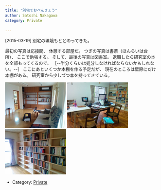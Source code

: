 ```yaml
---
title: "別宅でおべんきょう"
author: Satoshi Nakagawa
category: Private

---
```


[2015-03-19]  別宅の環境もととのってきた。

 最初の写真は応接間、
休憩する部屋だ。
つぎの写真は書斎（ほんらいは台所）、
ここで勉強する。
そして、最後の写真は図書室。
退職したら研究室の本を全部もってくるので、
［--半分くらいは処分しなければならないかもしれない。--］
ここにあといくつか本棚を作る予定だが、
現在のところは壁際にだけ本棚がある。
研究室から少しづつ本を持ってきている。

<a href=/pict/2015-03-19-living.jpg><img src="/pict/2015-03-19-living.jpg" alt="応接間" width="200"/></a>
<a href=/pict/2015-03-19-study.jpg><img src="/pict/2015-03-19-study.jpg" alt="書斎" width="200"/></a>
<a href=/pict/2015-03-19-library.jpg><img src="/pict/2015-03-19-library.jpg" alt="図書室" width="200"/></a>

- Category: [Private](/categories.html#Private)

